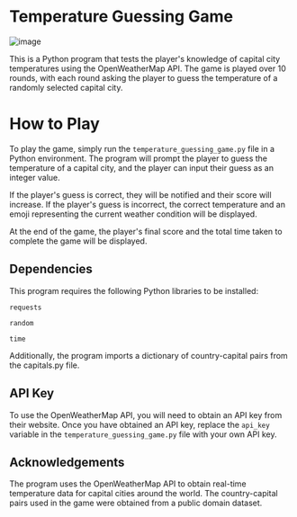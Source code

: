 # Temperature Guessing Game


![image](https://github.com/parzivalhaliday/python-apps/blob/main/TemperatureGuessingGame/image.png)

This is a Python program that tests the player's knowledge of capital city temperatures using the OpenWeatherMap API. The game is played over 10 rounds, with each round asking the player to guess the temperature of a randomly selected capital city.

# How to Play
To play the game, simply run the `temperature_guessing_game.py` file in a Python environment. The program will prompt the player to guess the temperature of a capital city, and the player can input their guess as an integer value.

If the player's guess is correct, they will be notified and their score will increase. If the player's guess is incorrect, the correct temperature and an emoji representing the current weather condition will be displayed.

At the end of the game, the player's final score and the total time taken to complete the game will be displayed.

## Dependencies
This program requires the following Python libraries to be installed:

`requests`

`random`

`time`

Additionally, the program imports a dictionary of country-capital pairs from the capitals.py file.

## API Key
To use the OpenWeatherMap API, you will need to obtain an API key from their website. Once you have obtained an API key, replace the `api_key` variable in the `temperature_guessing_game.py` file with your own API key.

## Acknowledgements

The program uses the OpenWeatherMap API to obtain real-time temperature data for capital cities around the world. The country-capital pairs used in the game were obtained from a public domain dataset.
